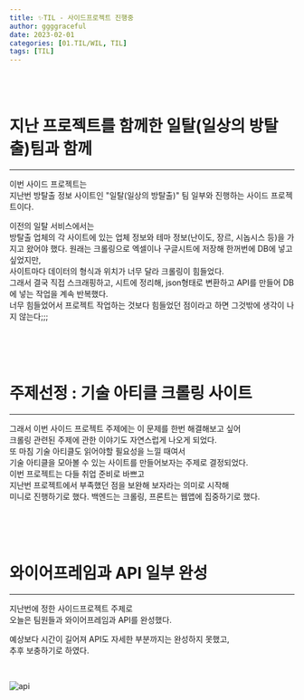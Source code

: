 ```yaml
---
title: ✨TIL - 사이드프로젝트 진행중
author: ggggraceful
date: 2023-02-01
categories: [01.TIL/WIL, TIL]
tags: [TIL]
---
```


<br/>
<br/>

# 지난 프로젝트를 함께한 일탈(일상의 방탈출)팀과 함께  

---

이번 사이드 프로젝트는  
지난번 방탈출 정보 사이트인 "일탈(일상의 방탈출)" 팀 일부와 진행하는 사이드 프로젝트이다.  

이전의 일탈 서비스에서는  
방탈출 업체의 각 사이트에 있는 업체 정보와 테마 정보(난이도, 장르, 시놉시스 등)을 가지고 왔어야 했다.
원래는 크롤링으로 엑셀이나 구글시트에 저장해 한꺼번에 DB에 넣고 싶었지만,  
사이트마다 데이터의 형식과 위치가 너무 달라 크롤링이 힘들었다.  
그래서 결국 직접 스크래핑하고, 시트에 정리해, json형태로 변환하고 API를 만들어 DB에 넣는 작업을 계속 반복했다.   
너무 힘들었어서 프로젝트 작업하는 것보다 힘들었던 점이라고 하면 그것밖에 생각이 나지 않는다;;;  

<br/>
<br/>
<br/>

# 주제선정 : 기술 아티클 크롤링 사이트

---

그래서 이번 사이드 프로젝트 주제에는 이 문제를 한번 해결해보고 싶어  
크롤링 관련된 주제에 관한 이야기도 자연스럽게 나오게 되었다.  
또 마침 기술 아티클도 읽어야할 필요성을 느낄 때여서  
기술 아티클을 모아볼 수 있는 사이트를 만들어보자는 주제로 결정되었다.  
이번 프로젝트는 다들 취업 준비로 바쁘고  
지난번 프로젝트에서 부족했던 점을 보완해 보자라는 의미로 시작해  
미니로 진행하기로 했다.
백엔드는 크롤링, 프론트는 웹앱에 집중하기로 했다.

<br/>
<br/>
<br/>

# 와이어프레임과 API 일부 완성

---

지난번에 정한 사이드프로젝트 주제로  
오늘은 팀원들과 와이어프레임과 API를 완성했다.

예상보다 시간이 길어져 API도 자세한 부분까지는 완성하지 못했고,  
추후 보충하기로 하였다.

<br/>

![api](https://user-images.githubusercontent.com/109974940/219681631-e13a1f58-bf68-4290-b2ea-1224cba6bcd0.png)

<br/>
<br/>


